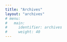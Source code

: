```yaml
---
title: "Archives"
layout: "archives"
# menu:
#   main:
#     identifier: archives
#     weight: 40
---
```

